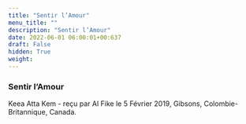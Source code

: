 ```yaml
---
title: "Sentir l’Amour"
menu_title: ""
description: "Sentir l’Amour"
date: 2022-06-01 06:00:01+00:637
draft: False
hidden: True
weight:
---
```

### Sentir l’Amour

Keea Atta Kem - reçu par Al Fike le 5 Février 2019, Gibsons, Colombie-Britannique, Canada.



